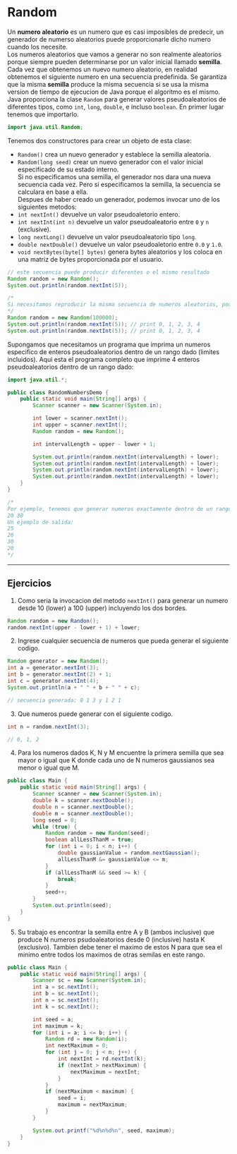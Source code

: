 # Random
Un **numero aleatorio** es un numero que es casi imposibles de predecir, un generador de numerso aleatorios puede proporcionarle dicho numero cuando los necesite.  
Los numeros aleatorios que vamos a generar no son realmente aleatorios porque siempre pueden determinarse por un valor inicial llamado **semilla**.  
Cada vez que obtenemos un nuevo numero aleatorio, en realidad obtenemos el siguiente numero en una secuencia predefinida. Se garantiza que la misma **semilla** produce la misma secuencia si se usa la misma version de tiempo de ejecucion de Java porque el algoritmo es el mismo.  
Java proporciona la clase `Random` para generar valores pseudoaleatorios de diferentes tipos, como `int`, `long`, `double`, e incluso `boolean`. En primer lugar tenemos que importarlo.
~~~java
import java.util.Random;
~~~
Tenemos dos constructores para crear un objeto de esta clase:
- `Random()` crea un nuevo generador y establece la semilla aleatoria.
- `Random(long seed)` crear un nuevo generador con el valor inicial especificado de su estado interno.  
Si no especificamos una semilla, el generador nos dara una nueva secuencia cada vez. Pero si especificamos la semilla, la secuencia se calculara en base a ella.  
Despues de haber creado un generador, podemos invocar uno de  los siguientes metodos:
- `int nextInt()` devuelve un valor pseudoaletorio entero.
- `int nextInt(int n)` devuelve un valor pseudoaleatorio entre `0` y `n` (exclusive).
- `long nextLong()` devuelve un valor pseudoaleatorio tipo `long`.
- `double nextDouble()` devuelve un valor pseudoaletorio entre `0.0` y `1.0`.
- `void nextBytes(byte[] bytes)` genera bytes aleatorios y los coloca en una matriz de bytes proporcionada por el usuario.
~~~java
// este secuencia puede producir diferentes o el mismo resultado
Random random = new Random();
System.out.println(random.nextInt(5)); 

/*
Si necesitamos reproducir la misma secuencia de numeros aleatorios, podemos especificar una semilla para el constructor.
*/
Random random = new Random(100000);
System.out.println(random.nextInt(5)); // print 0, 1, 2, 3, 4
System.out.println(random.nextInt(5)); // print 0, 1, 2, 3, 4
~~~
Supongamos que necesitamos un programa que imprima un numeros especifico de enteros pseudoaleatorios dentro de un rango dado (limites incluidos). Aqui esta el programa completo que imprime 4 enteros pseudoaleatorios dentro de un rango dado:
~~~java
import java.util.*;

public class RandomNumbersDemo {
    public static void main(String[] args) {
        Scanner scanner = new Scanner(System.in);

        int lower = scanner.nextInt();
        int upper = scanner.nextInt();
        Random random = new Random();

        int intervalLength = upper - lower + 1;

        System.out.println(random.nextInt(intervalLength) + lower);
        System.out.println(random.nextInt(intervalLength) + lower);
        System.out.println(random.nextInt(intervalLength) + lower);
        System.out.println(random.nextInt(intervalLength) + lower);
    }
}

/*
Por ejemplo, tenemos que generar numeros exactamente dentro de un rango de 20 a 30 (inclusive):
20 30
Un ejemplo de salida:
25
26
30
20
*/
~~~
---
## Ejercicios
1. Como seria la invocacion del metodo `nextInt()` para generar un numero desde 10 (lower) a 100 (upper) incluyendo los dos bordes.
~~~java
Random random = new Randon();
random.nextInt(upper - lower + 1) + lower;
~~~
2. Ingrese cualquier secuencia de numeros que pueda generar el siguiente codigo.
~~~java
Random generator = new Random();
int a = generator.nextInt(3);
int b = generator.nextInt(2) + 1;
int c = generator.nextInt(4);
System.out.println(a + " " + b + " " + c);

// secuencia generada: 0 1 3 y 1 2 1
~~~
3. Que numeros puede generar con el siguiente codigo.
~~~java
int n = random.nextInt(3);

// 0, 1, 2
~~~
4. Para los numeros dados K, N y M encuentre la primera semilla que sea mayor o igual que K donde cada uno de N numeros gaussianos sea menor o igual que M.
~~~java
public class Main {
    public static void main(String[] args) {
        Scanner scanner = new Scanner(System.in);
        double k = scanner.nextDouble();
        double n = scanner.nextDouble();
        double m = scanner.nextDouble();
        long seed = 0;
        while (true) {
            Random random = new Random(seed);
            boolean allLessThanM = true;
            for (int i = 0; i < n; i++) {
                double gaussianValue = random.nextGaussian();
                allLessThanM &= gaussianValue <= m;
            }
            if (allLessThanM && seed >= k) {
                break;
            }
            seed++;
        }
        System.out.println(seed);
    }
}
~~~
5. Su trabajo es encontrar la semilla entre A y B (ambos inclusive) que produce N numeros psudoaleatorios desde 0 (inclusive) hasta K (exclusivo). Tambien debe tener el maximo de estos N para que sea el minimo entre todos los maximos de otras semilas en este rango.
~~~java
public class Main {
    public static void main(String[] args) {
        Scanner sc = new Scanner(System.in);
        int a = sc.nextInt();
        int b = sc.nextInt();
        int n = sc.nextInt();
        int k = sc.nextInt();

        int seed = a;
        int maximum = k;
        for (int i = a; i <= b; i++) {
            Random rd = new Random(i);
            int nextMaximum = 0;
            for (int j = 0; j < n; j++) {
                int nextInt = rd.nextInt(k);
                if (nextInt > nextMaximum) {
                    nextMaximum = nextInt;
                }
            }
            if (nextMaximum < maximum) {
                seed = i;
                maximum = nextMaximum;
            }
        }

        System.out.printf("%d%n%d%n", seed, maximum);
    }
}
~~~
